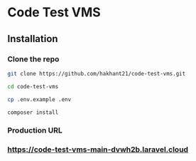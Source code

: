 # Code Test VMS

## Installation 

### Clone the repo

```bash
git clone https://github.com/hakhant21/code-test-vms.git

cd code-test-vms

cp .env.example .env

composer install 

```

### Production URL

### https://code-test-vms-main-dvwh2b.laravel.cloud
